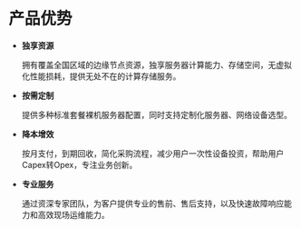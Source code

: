 # 产品优势

- **独享资源**

  拥有覆盖全国区域的边缘节点资源，独享服务器计算能力、存储空间，无虚拟化性能损耗，提供无处不在的计算存储服务。
  
- **按需定制**  

  提供多种标准套餐裸机服务器配置，同时支持定制化服务器、网络设备选型。 
  
- **降本增效**  

  按月支付，到期回收，简化采购流程，减少用户一次性设备投资，帮助用户Capex转Opex，专注业务创新。

- **专业服务**  

  通过资深专家团队，为客户提供专业的售前、售后支持，以及快速故障响应能力和高效现场运维能力。
